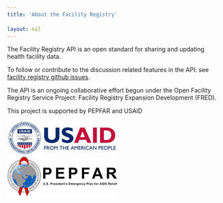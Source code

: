 ```yaml
---
title: 'About the Facility Registry'

layout: nil
---
```

The Facility Registry API is an open standard for sharing and updating health facility data.

To follow or contribute to the discussion related features in the API: see [facility registry github issues](https://github.com/facilityregistry/fred-api/).

The API is an ongoing collaborative effort begun under the Open Facility Registry Service Project:  Facility Registry Expansion Development \(FRED\).

This project is supported by PEPFAR and USAID

![](/img/usaid.jpg "USAID") &nbsp; ![](/img/pepfar.jpg "PEPFAR")




